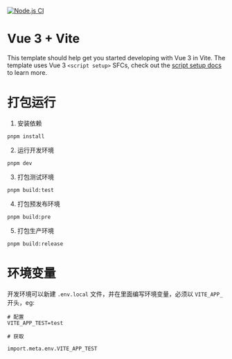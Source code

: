 [![Node.js CI](https://github.com/raul-front/vite/actions/workflows/deploy.yml/badge.svg)](https://github.com/raul-front/vite/actions/workflows/deploy.yml)

# Vue 3 + Vite

This template should help get you started developing with Vue 3 in Vite. The template uses Vue 3 `<script setup>` SFCs, check out the [script setup docs](https://v3.vuejs.org/api/sfc-script-setup.html#sfc-script-setup) to learn more.

# 打包运行
1. 安装依赖
```
pnpm install
```
2. 运行开发环境
```
pnpm dev
```
3. 打包测试环境
```
pnpm build:test
```
4. 打包预发布环境
```
pnpm build:pre
```
5. 打包生产环境
```
pnpm build:release
```

# 环境变量
开发环境可以新建 `.env.local` 文件，并在里面编写环境变量，必须以 `VITE_APP_` 开头，eg:
```
# 配置
VITE_APP_TEST=test

# 获取

import.meta.env.VITE_APP_TEST
```
